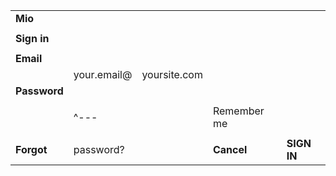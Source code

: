|                |                   |                    |                    |                   |
|----------------|-------------------|--------------------|--------------------|-------------------|
| **Mio**        |                   |                    |                    |                   |
|                |                   |                    |                    |                   |
| **Sign in**    |                   |                    |                    |                   |
|                |                   |                    |                    |                   |
| **Email**      |                   |                    |                    |                   |
|                | your.email@       | yoursite.com       |                    |                   |
| **Password**   |                   |                    |                    |                   |
|                |                   |                    |                    |                   |
|                | ^---              |                    | Remember me        |                   |
|                |                   |                    |                    |                   |
| **Forgot**     | password?         |                    | **Cancel**         | **SIGN IN**       |